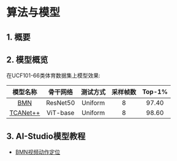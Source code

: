 # 算法与模型

## 1. 概要



## 2. 模型概览

在UCF101-66类体育数据集上模型效果:

| 模型名称 | 骨干网络 | 测试方式 | 采样帧数 | Top-1% |
| :------: | :----------: | :----: | :----: | :----: |
| [BMN](pp-tsm.md) | ResNet50 |  Uniform | 8 | 97.40 |
| [TCANet++](pp-timesformer.md) | ViT-base |  Uniform | 8 | 98.60 | 

## 3. AI-Studio模型教程

- [BMN视频动作定位](https://aistudio.baidu.com/aistudio/projectdetail/2250674)

